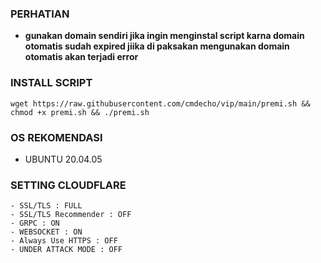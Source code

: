 
### PERHATIAN
- **gunakan domain sendiri jika ingin menginstal script karna domain otomatis sudah expired jiika di paksakan mengunakan domain otomatis akan terjadi error**

### INSTALL SCRIPT
<pre><code>wget https://raw.githubusercontent.com/cmdecho/vip/main/premi.sh && chmod +x premi.sh && ./premi.sh</code></pre>


### OS REKOMENDASI 
- UBUNTU 20.04.05


### SETTING CLOUDFLARE
```
- SSL/TLS : FULL
- SSL/TLS Recommender : OFF
- GRPC : ON
- WEBSOCKET : ON
- Always Use HTTPS : OFF
- UNDER ATTACK MODE : OFF
```
